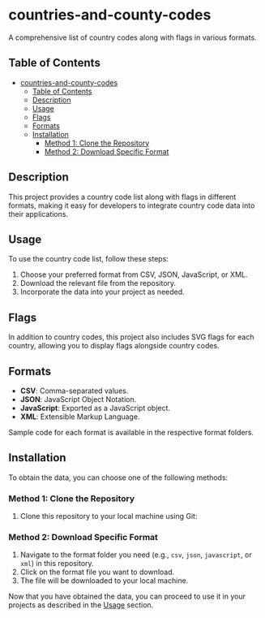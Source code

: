 # countries-and-county-codes

A comprehensive list of country codes along with flags in various formats.

## Table of Contents

- [countries-and-county-codes](#countries-and-county-codes)
  - [Table of Contents](#table-of-contents)
  - [Description](#description)
  - [Usage](#usage)
  - [Flags](#flags)
  - [Formats](#formats)
  - [Installation](#installation)
    - [Method 1: Clone the Repository](#method-1-clone-the-repository)
    - [Method 2: Download Specific Format](#method-2-download-specific-format)

## Description

This project provides a country code list along with flags in different formats, making it easy for developers to integrate country code data into their applications.

## Usage

To use the country code list, follow these steps:

1. Choose your preferred format from CSV, JSON, JavaScript, or XML.
2. Download the relevant file from the repository.
3. Incorporate the data into your project as needed.

## Flags

In addition to country codes, this project also includes SVG flags for each country, allowing you to display flags alongside country codes.

## Formats

- **CSV**: Comma-separated values.
- **JSON**: JavaScript Object Notation.
- **JavaScript**: Exported as a JavaScript object.
- **XML**: Extensible Markup Language.

Sample code for each format is available in the respective format folders.

## Installation

To obtain the data, you can choose one of the following methods:

### Method 1: Clone the Repository

1. Clone this repository to your local machine using Git:


### Method 2: Download Specific Format

1. Navigate to the format folder you need (e.g., `csv`, `json`, `javascript`, or `xml`) in this repository.
2. Click on the format file you want to download.
3. The file will be downloaded to your local machine.

Now that you have obtained the data, you can proceed to use it in your projects as described in the [Usage](#usage) section.


